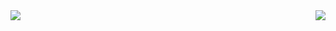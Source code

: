  <a href="https://github.com/anuraghazra/github-readme-stats">
    <img align="left" src="https://github-readme-stats.vercel.app/api?username=yoshihide1&show_icons=true&theme=radical&hide=stars,Prs" />
  </a>
  <a href="https://github.com/anuraghazra/github-readme-stats">
    <img align="right" src="https://github-readme-stats.vercel.app/api/top-langs/?username=yoshihide1&layout=compact&theme=radical" />
  </a>